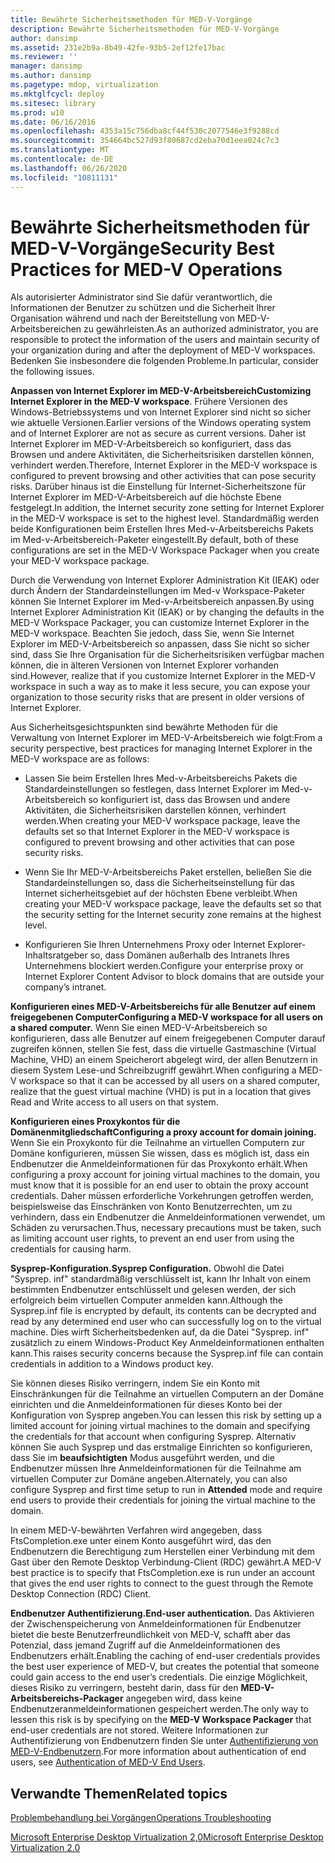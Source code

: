 ```yaml
---
title: Bewährte Sicherheitsmethoden für MED-V-Vorgänge
description: Bewährte Sicherheitsmethoden für MED-V-Vorgänge
author: dansimp
ms.assetid: 231e2b9a-8b49-42fe-93b5-2ef12fe17bac
ms.reviewer: ''
manager: dansimp
ms.author: dansimp
ms.pagetype: mdop, virtualization
ms.mktglfcycl: deploy
ms.sitesec: library
ms.prod: w10
ms.date: 06/16/2016
ms.openlocfilehash: 4353a15c756dba8cf44f530c2077546e3f9288cd
ms.sourcegitcommit: 354664bc527d93f80687cd2eba70d1eea024c7c3
ms.translationtype: MT
ms.contentlocale: de-DE
ms.lasthandoff: 06/26/2020
ms.locfileid: "10811131"
---
```

# <span data-ttu-id="80438-103">Bewährte Sicherheitsmethoden für MED-V-Vorgänge</span><span class="sxs-lookup"><span data-stu-id="80438-103">Security Best Practices for MED-V Operations</span></span>


<span data-ttu-id="80438-104">Als autorisierter Administrator sind Sie dafür verantwortlich, die Informationen der Benutzer zu schützen und die Sicherheit Ihrer Organisation während und nach der Bereitstellung von MED-V-Arbeitsbereichen zu gewährleisten.</span><span class="sxs-lookup"><span data-stu-id="80438-104">As an authorized administrator, you are responsible to protect the information of the users and maintain security of your organization during and after the deployment of MED-V workspaces.</span></span> <span data-ttu-id="80438-105">Bedenken Sie insbesondere die folgenden Probleme.</span><span class="sxs-lookup"><span data-stu-id="80438-105">In particular, consider the following issues.</span></span>

<span data-ttu-id="80438-106">**Anpassen von Internet Explorer im MED-V-Arbeitsbereich**</span><span class="sxs-lookup"><span data-stu-id="80438-106">**Customizing Internet Explorer in the MED-V workspace**.</span></span> <span data-ttu-id="80438-107">Frühere Versionen des Windows-Betriebssystems und von Internet Explorer sind nicht so sicher wie aktuelle Versionen.</span><span class="sxs-lookup"><span data-stu-id="80438-107">Earlier versions of the Windows operating system and of Internet Explorer are not as secure as current versions.</span></span> <span data-ttu-id="80438-108">Daher ist Internet Explorer im MED-V-Arbeitsbereich so konfiguriert, dass das Browsen und andere Aktivitäten, die Sicherheitsrisiken darstellen können, verhindert werden.</span><span class="sxs-lookup"><span data-stu-id="80438-108">Therefore, Internet Explorer in the MED-V workspace is configured to prevent browsing and other activities that can pose security risks.</span></span> <span data-ttu-id="80438-109">Darüber hinaus ist die Einstellung für Internet-Sicherheitszone für Internet Explorer im MED-V-Arbeitsbereich auf die höchste Ebene festgelegt.</span><span class="sxs-lookup"><span data-stu-id="80438-109">In addition, the Internet security zone setting for Internet Explorer in the MED-V workspace is set to the highest level.</span></span> <span data-ttu-id="80438-110">Standardmäßig werden beide Konfigurationen beim Erstellen Ihres Med-v-Arbeitsbereichs Pakets im Med-v-Arbeitsbereich-Paketer eingestellt.</span><span class="sxs-lookup"><span data-stu-id="80438-110">By default, both of these configurations are set in the MED-V Workspace Packager when you create your MED-V workspace package.</span></span>

<span data-ttu-id="80438-111">Durch die Verwendung von Internet Explorer Administration Kit (IEAK) oder durch Ändern der Standardeinstellungen im Med-v Workspace-Paketer können Sie Internet Explorer im Med-v-Arbeitsbereich anpassen.</span><span class="sxs-lookup"><span data-stu-id="80438-111">By using Internet Explorer Administration Kit (IEAK) or by changing the defaults in the MED-V Workspace Packager, you can customize Internet Explorer in the MED-V workspace.</span></span> <span data-ttu-id="80438-112">Beachten Sie jedoch, dass Sie, wenn Sie Internet Explorer im MED-V-Arbeitsbereich so anpassen, dass Sie nicht so sicher sind, dass Sie Ihre Organisation für die Sicherheitsrisiken verfügbar machen können, die in älteren Versionen von Internet Explorer vorhanden sind.</span><span class="sxs-lookup"><span data-stu-id="80438-112">However, realize that if you customize Internet Explorer in the MED-V workspace in such a way as to make it less secure, you can expose your organization to those security risks that are present in older versions of Internet Explorer.</span></span>

<span data-ttu-id="80438-113">Aus Sicherheitsgesichtspunkten sind bewährte Methoden für die Verwaltung von Internet Explorer im MED-V-Arbeitsbereich wie folgt:</span><span class="sxs-lookup"><span data-stu-id="80438-113">From a security perspective, best practices for managing Internet Explorer in the MED-V workspace are as follows:</span></span>

-   <span data-ttu-id="80438-114">Lassen Sie beim Erstellen Ihres Med-v-Arbeitsbereichs Pakets die Standardeinstellungen so festlegen, dass Internet Explorer im Med-v-Arbeitsbereich so konfiguriert ist, dass das Browsen und andere Aktivitäten, die Sicherheitsrisiken darstellen können, verhindert werden.</span><span class="sxs-lookup"><span data-stu-id="80438-114">When creating your MED-V workspace package, leave the defaults set so that Internet Explorer in the MED-V workspace is configured to prevent browsing and other activities that can pose security risks.</span></span>

-   <span data-ttu-id="80438-115">Wenn Sie Ihr MED-V-Arbeitsbereichs Paket erstellen, beließen Sie die Standardeinstellungen so, dass die Sicherheitseinstellung für das Internet sicherheitsgebiet auf der höchsten Ebene verbleibt.</span><span class="sxs-lookup"><span data-stu-id="80438-115">When creating your MED-V workspace package, leave the defaults set so that the security setting for the Internet security zone remains at the highest level.</span></span>

-   <span data-ttu-id="80438-116">Konfigurieren Sie Ihren Unternehmens Proxy oder Internet Explorer-Inhaltsratgeber so, dass Domänen außerhalb des Intranets Ihres Unternehmens blockiert werden.</span><span class="sxs-lookup"><span data-stu-id="80438-116">Configure your enterprise proxy or Internet Explorer Content Advisor to block domains that are outside your company’s intranet.</span></span>

**<span data-ttu-id="80438-117">Konfigurieren eines MED-V-Arbeitsbereichs für alle Benutzer auf einem freigegebenen Computer</span><span class="sxs-lookup"><span data-stu-id="80438-117">Configuring a MED-V workspace for all users on a shared computer.</span></span>** <span data-ttu-id="80438-118">Wenn Sie einen MED-V-Arbeitsbereich so konfigurieren, dass alle Benutzer auf einem freigegebenen Computer darauf zugreifen können, stellen Sie fest, dass die virtuelle Gastmaschine (Virtual Machine, VHD) an einem Speicherort abgelegt wird, der allen Benutzern in diesem System Lese-und Schreibzugriff gewährt.</span><span class="sxs-lookup"><span data-stu-id="80438-118">When configuring a MED-V workspace so that it can be accessed by all users on a shared computer, realize that the guest virtual machine (VHD) is put in a location that gives Read and Write access to all users on that system.</span></span>

**<span data-ttu-id="80438-119">Konfigurieren eines Proxykontos für die Domänenmitgliedschaft</span><span class="sxs-lookup"><span data-stu-id="80438-119">Configuring a proxy account for domain joining.</span></span>** <span data-ttu-id="80438-120">Wenn Sie ein Proxykonto für die Teilnahme an virtuellen Computern zur Domäne konfigurieren, müssen Sie wissen, dass es möglich ist, dass ein Endbenutzer die Anmeldeinformationen für das Proxykonto erhält.</span><span class="sxs-lookup"><span data-stu-id="80438-120">When configuring a proxy account for joining virtual machines to the domain, you must know that it is possible for an end user to obtain the proxy account credentials.</span></span> <span data-ttu-id="80438-121">Daher müssen erforderliche Vorkehrungen getroffen werden, beispielsweise das Einschränken von Konto Benutzerrechten, um zu verhindern, dass ein Endbenutzer die Anmeldeinformationen verwendet, um Schäden zu verursachen.</span><span class="sxs-lookup"><span data-stu-id="80438-121">Thus, necessary precautions must be taken, such as limiting account user rights, to prevent an end user from using the credentials for causing harm.</span></span>

**<span data-ttu-id="80438-122">Sysprep-Konfiguration.</span><span class="sxs-lookup"><span data-stu-id="80438-122">Sysprep Configuration.</span></span>** <span data-ttu-id="80438-123">Obwohl die Datei "Sysprep. inf" standardmäßig verschlüsselt ist, kann Ihr Inhalt von einem bestimmten Endbenutzer entschlüsselt und gelesen werden, der sich erfolgreich beim virtuellen Computer anmelden kann.</span><span class="sxs-lookup"><span data-stu-id="80438-123">Although the Sysprep.inf file is encrypted by default, its contents can be decrypted and read by any determined end user who can successfully log on to the virtual machine.</span></span> <span data-ttu-id="80438-124">Dies wirft Sicherheitsbedenken auf, da die Datei "Sysprep. inf" zusätzlich zu einem Windows-Product Key Anmeldeinformationen enthalten kann.</span><span class="sxs-lookup"><span data-stu-id="80438-124">This raises security concerns because the Sysprep.inf file can contain credentials in addition to a Windows product key.</span></span>

<span data-ttu-id="80438-125">Sie können dieses Risiko verringern, indem Sie ein Konto mit Einschränkungen für die Teilnahme an virtuellen Computern an der Domäne einrichten und die Anmeldeinformationen für dieses Konto bei der Konfiguration von Sysprep angeben.</span><span class="sxs-lookup"><span data-stu-id="80438-125">You can lessen this risk by setting up a limited account for joining virtual machines to the domain and specifying the credentials for that account when configuring Sysprep.</span></span> <span data-ttu-id="80438-126">Alternativ können Sie auch Sysprep und das erstmalige Einrichten so konfigurieren, dass Sie im **beaufsichtigten** Modus ausgeführt werden, und die Endbenutzer müssen Ihre Anmeldeinformationen für die Teilnahme am virtuellen Computer zur Domäne angeben.</span><span class="sxs-lookup"><span data-stu-id="80438-126">Alternately, you can also configure Sysprep and first time setup to run in **Attended** mode and require end users to provide their credentials for joining the virtual machine to the domain.</span></span>

<span data-ttu-id="80438-127">In einem MED-V-bewährten Verfahren wird angegeben, dass FtsCompletion.exe unter einem Konto ausgeführt wird, das den Endbenutzern die Berechtigung zum Herstellen einer Verbindung mit dem Gast über den Remote Desktop Verbindung-Client (RDC) gewährt.</span><span class="sxs-lookup"><span data-stu-id="80438-127">A MED-V best practice is to specify that FtsCompletion.exe is run under an account that gives the end user rights to connect to the guest through the Remote Desktop Connection (RDC) Client.</span></span>

**<span data-ttu-id="80438-128">Endbenutzer Authentifizierung.</span><span class="sxs-lookup"><span data-stu-id="80438-128">End-user authentication.</span></span>** <span data-ttu-id="80438-129">Das Aktivieren der Zwischenspeicherung von Anmeldeinformationen für Endbenutzer bietet die beste Benutzerfreundlichkeit von MED-V, schafft aber das Potenzial, dass jemand Zugriff auf die Anmeldeinformationen des Endbenutzers erhält.</span><span class="sxs-lookup"><span data-stu-id="80438-129">Enabling the caching of end-user credentials provides the best user experience of MED-V, but creates the potential that someone could gain access to the end user’s credentials.</span></span> <span data-ttu-id="80438-130">Die einzige Möglichkeit, dieses Risiko zu verringern, besteht darin, dass für den **MED-V-Arbeitsbereichs-Packager** angegeben wird, dass keine Endbenutzeranmeldeinformationen gespeichert werden.</span><span class="sxs-lookup"><span data-stu-id="80438-130">The only way to lessen this risk is by specifying on the **MED-V Workspace Packager** that end-user credentials are not stored.</span></span> <span data-ttu-id="80438-131">Weitere Informationen zur Authentifizierung von Endbenutzern finden Sie unter [Authentifizierung von MED-V-Endbenutzern](authentication-of-med-v-end-users.md).</span><span class="sxs-lookup"><span data-stu-id="80438-131">For more information about authentication of end users, see [Authentication of MED-V End Users](authentication-of-med-v-end-users.md).</span></span>

## <span data-ttu-id="80438-132">Verwandte Themen</span><span class="sxs-lookup"><span data-stu-id="80438-132">Related topics</span></span>


[<span data-ttu-id="80438-133">Problembehandlung bei Vorgängen</span><span class="sxs-lookup"><span data-stu-id="80438-133">Operations Troubleshooting</span></span>](operations-troubleshooting-medv2.md)

[<span data-ttu-id="80438-134">Microsoft Enterprise Desktop Virtualization 2,0</span><span class="sxs-lookup"><span data-stu-id="80438-134">Microsoft Enterprise Desktop Virtualization 2.0</span></span>](index.md)

 

 





